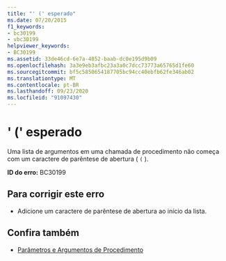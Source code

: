 ```yaml
---
title: "' (' esperado"
ms.date: 07/20/2015
f1_keywords:
- bc30199
- vbc30199
helpviewer_keywords:
- BC30199
ms.assetid: 33de46cd-6e7a-4852-baab-dc0e195d9b09
ms.openlocfilehash: 3a3e9eb3afbc23a3a0c7dcc73773a65765d1fe60
ms.sourcegitcommit: bf5c5850654187705bc94cc40ebfb62fe346ab02
ms.translationtype: MT
ms.contentlocale: pt-BR
ms.lasthandoff: 09/23/2020
ms.locfileid: "91097430"
---
```

# <a name="-expected"></a>' (' esperado

Uma lista de argumentos em uma chamada de procedimento não começa com um caractere de parêntese de abertura ( `(` ).  
  
 **ID do erro:** BC30199  
  
## <a name="to-correct-this-error"></a>Para corrigir este erro  
  
- Adicione um caractere de parêntese de abertura ao início da lista.  
  
## <a name="see-also"></a>Confira também

- [Parâmetros e Argumentos de Procedimento](../programming-guide/language-features/procedures/procedure-parameters-and-arguments.md)
